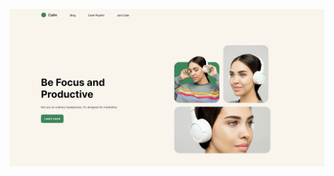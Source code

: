 <!-- ! [Output of project](https://github.com/Deepak-nishad/javascript2.0/blob/main/Html_Css_project/26_11_22_Project%201/output.png) -->
![output](./output.png)